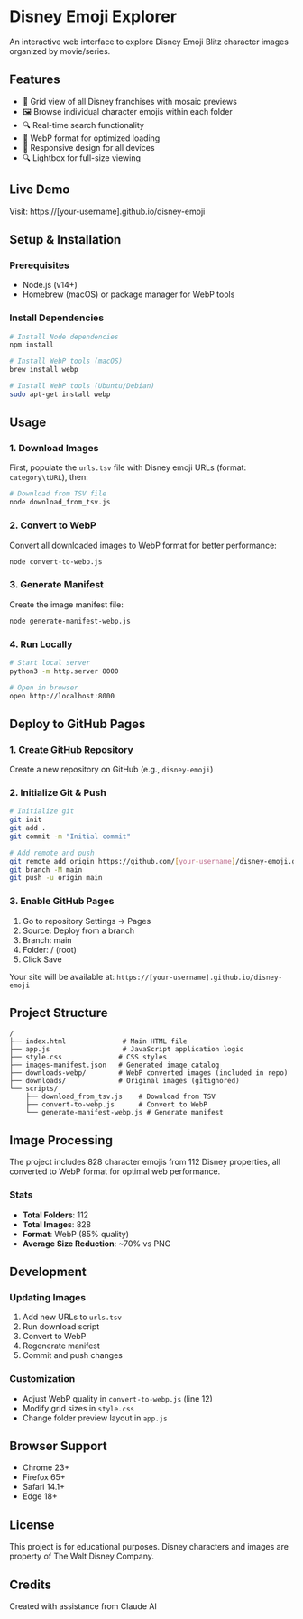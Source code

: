 # Disney Emoji Explorer

An interactive web interface to explore Disney Emoji Blitz character images organized by movie/series.

## Features

- 📁 Grid view of all Disney franchises with mosaic previews
- 🖼️ Browse individual character emojis within each folder
- 🔍 Real-time search functionality
- 💾 WebP format for optimized loading
- 📱 Responsive design for all devices
- 🔍 Lightbox for full-size viewing

## Live Demo

Visit: https://[your-username].github.io/disney-emoji

## Setup & Installation

### Prerequisites

- Node.js (v14+)
- Homebrew (macOS) or package manager for WebP tools

### Install Dependencies

```bash
# Install Node dependencies
npm install

# Install WebP tools (macOS)
brew install webp

# Install WebP tools (Ubuntu/Debian)
sudo apt-get install webp
```

## Usage

### 1. Download Images

First, populate the `urls.tsv` file with Disney emoji URLs (format: `category\tURL`), then:

```bash
# Download from TSV file
node download_from_tsv.js
```

### 2. Convert to WebP

Convert all downloaded images to WebP format for better performance:

```bash
node convert-to-webp.js
```

### 3. Generate Manifest

Create the image manifest file:

```bash
node generate-manifest-webp.js
```

### 4. Run Locally

```bash
# Start local server
python3 -m http.server 8000

# Open in browser
open http://localhost:8000
```

## Deploy to GitHub Pages

### 1. Create GitHub Repository

Create a new repository on GitHub (e.g., `disney-emoji`)

### 2. Initialize Git & Push

```bash
# Initialize git
git init
git add .
git commit -m "Initial commit"

# Add remote and push
git remote add origin https://github.com/[your-username]/disney-emoji.git
git branch -M main
git push -u origin main
```

### 3. Enable GitHub Pages

1. Go to repository Settings → Pages
2. Source: Deploy from a branch
3. Branch: main
4. Folder: / (root)
5. Click Save

Your site will be available at: `https://[your-username].github.io/disney-emoji`

## Project Structure

```
/
├── index.html              # Main HTML file
├── app.js                  # JavaScript application logic
├── style.css              # CSS styles
├── images-manifest.json   # Generated image catalog
├── downloads-webp/        # WebP converted images (included in repo)
├── downloads/             # Original images (gitignored)
└── scripts/
    ├── download_from_tsv.js    # Download from TSV
    ├── convert-to-webp.js      # Convert to WebP
    └── generate-manifest-webp.js # Generate manifest
```

## Image Processing

The project includes 828 character emojis from 112 Disney properties, all converted to WebP format for optimal web performance.

### Stats
- **Total Folders**: 112
- **Total Images**: 828
- **Format**: WebP (85% quality)
- **Average Size Reduction**: ~70% vs PNG

## Development

### Updating Images

1. Add new URLs to `urls.tsv`
2. Run download script
3. Convert to WebP
4. Regenerate manifest
5. Commit and push changes

### Customization

- Adjust WebP quality in `convert-to-webp.js` (line 12)
- Modify grid sizes in `style.css`
- Change folder preview layout in `app.js`

## Browser Support

- Chrome 23+
- Firefox 65+
- Safari 14.1+
- Edge 18+

## License

This project is for educational purposes. Disney characters and images are property of The Walt Disney Company.

## Credits

Created with assistance from Claude AI